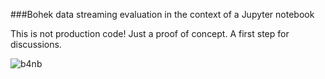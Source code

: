
###Bohek data streaming evaluation in the context of a Jupyter notebook

This is not production code! Just a proof of concept. A first step for discussions.

![b4nb](https://github.com/nleclercq/jupyter-for-controls/blob/master/bokeh-data-streaming-for-notebook/b4nb.gif)
